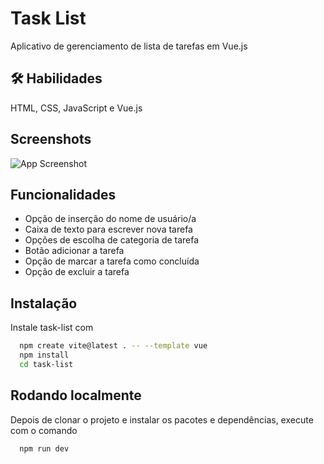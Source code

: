 # Task List

Aplicativo de gerenciamento de lista de tarefas em Vue.js

## 🛠 Habilidades
HTML, CSS, JavaScript e Vue.js

## Screenshots

![App Screenshot](https://via.placeholder.com/468x300?text=App+Screenshot+Here)

## Funcionalidades

- Opção de inserção do nome de usuário/a
- Caixa de texto para escrever nova tarefa
- Opções de escolha de categoria de tarefa
- Botão adicionar a tarefa
- Opção de marcar a tarefa como concluída
- Opção de excluir a tarefa

## Instalação

Instale task-list com 

```bash
  npm create vite@latest . -- --template vue
  npm install
  cd task-list
```

## Rodando localmente

Depois de clonar o projeto e instalar os pacotes e dependências, execute com o comando

```bash
  npm run dev
```
